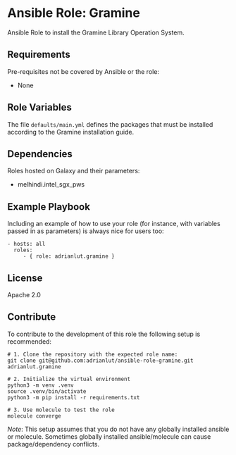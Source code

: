Ansible Role: Gramine
=========

Ansible Role to install the Gramine Library Operation System.

Requirements
------------

Pre-requisites not be covered by Ansible or the role:
- None

Role Variables
--------------

The file `defaults/main.yml` defines the packages that must be installed according to the Gramine installation guide.

Dependencies
------------

Roles hosted on Galaxy and their parameters:
- melhindi.intel_sgx_pws

Example Playbook
----------------

Including an example of how to use your role (for instance, with variables passed in as parameters) is always nice for users too:

    - hosts: all
      roles:
         - { role: adrianlut.gramine }

License
-------

Apache 2.0

Contribute
-------

To contribute to the development of this role the following setup is recommended:

```
# 1. Clone the repository with the expected role name:
git clone git@github.com:adrianlut/ansible-role-gramine.git adrianlut.gramine

# 2. Initialize the virtual environment
python3 -m venv .venv
source .venv/bin/activate
python3 -m pip install -r requirements.txt

# 3. Use molecule to test the role
molecule converge
```
*Note*: This setup assumes that you do not have any globally installed ansible or molecule. Sometimes globally installed ansible/molecule can cause package/dependency conflicts.
